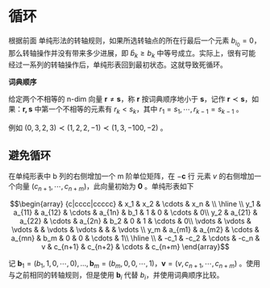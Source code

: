 # 循环

根据前面 单纯形法的转轴规则，如果所选转轴点的所在行最后一个元素 $b_{i_0}=0$，那么转轴操作并没有带来多少进展，即 $\hat b_k \ge b_k$ 中等号成立。实际上，很有可能经过一系列的转轴操作后，单纯形表回到最初状态。这就导致死循环。

**词典顺序**

给定两个不相等的 n-dim 向量 $\mathbf r \neq \mathbf s$，称 $\mathbf r$ 按词典顺序地小于 $\mathbf s$，记作 $\mathbf r \prec \mathbf s$，如果：$\mathbf {r, s}$ 中第一个不相等的元素有 $r_k < s_k$，其中 $r_1=s_1,\cdots, r_{k-1}=s_{k-1}$ 。

例如 $(0,3,2,3) \prec (1,2,2,-1) \prec (1,3,-100,-2)$ 。

## 避免循环

在单纯形表中 b 列的右侧增加一个 m 阶单位矩阵，在 $-\mathbf c$ 行 元素 $v$ 的右侧增加一个向量 $(c_{n+1},\cdots, c_{n+m})$，此向量初始为 $\mathbf 0$ 。单纯形表如下

$$\begin{array} {c|cccc|ccccc}
& x_1 & x_2 & \cdots & x_n & \\
\hline \\
y_1 & a_{11} & a_{12} & \cdots & a_{1n} & b_1 & 1 & 0 & \cdots & 0\\
y_2 & a_{21} & a_{22} & \cdots & a_{2n} & b_2 & 0 & 1 & \cdots & 0\\
\vdots & \vdots & \vdots & & \vdots & \vdots & & & \vdots \\
y_m & a_{m1} & a_{m2} & \cdots & a_{mn} & b_m & 0 & 0 & \cdots & 1\\
\hline \\
& -c_1 & -c_2 & \cdots & -c_n & v & c_{n+1} & c_{n+2} & \cdots & c_{n+m} 
\end{array}$$

记 $\mathbf b_1=(b_1,1,0,\cdots,0), \ldots, \mathbf b_m=(b_m,0,0,\cdots, 1)$，$\mathbf v = (v,c_{n+1},\cdots, c_{n+m})$ 。使用与之前相同的转轴规则，但是使用 $\mathbf b_i$ 代替 $b_i$，并使用词典顺序比较。

